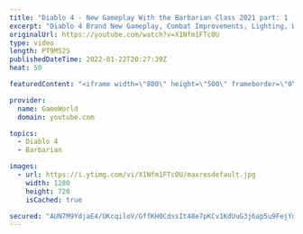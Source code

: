 ```yaml
---
title: "Diablo 4 - New Gameplay With the Barbarian Class 2021 part: 1 [FHD 1080p]"
excerpt: "Diablo 4 Brand New Gameplay, Combat Improvements, Lighting, Weapon Buffs and More Subscribe to GameWorld YouTube ..."
originalUrl: https://youtube.com/watch?v=X1Nfm1FTc0U
type: video
length: PT9M52S
publishedDateTime: 2022-01-22T20:27:39Z
heat: 50

featuredContent: "<iframe width=\"800\" height=\"500\" frameborder=\"0\" src=\"https://www.youtube.com/embed/X1Nfm1FTc0U\" allow=\"accelerometer; autoplay; encrypted-media; gyroscope; picture-in-picture\" allowfullscreen></iframe>"

provider:
  name: GameWorld
  domain: youtube.com

topics:
  - Diablo 4
  - Barbarian

images:
  - url: https://i.ytimg.com/vi/X1Nfm1FTc0U/maxresdefault.jpg
    width: 1280
    height: 720
    isCached: true

secured: "AUN7M9YdjaE4/UKcqiloV/GffKH0CdssIt48e7pKCv1KdUuG3j6ap5u9FejYgkj7bUEiTia/+qO9Q3ZxqHAXZW29X7HbkBdKxkBp32p8xMFagVr6GDVdMih1zP0cIhy+EGUg97e1LKjYrxKSriPUVtZMN9BNqWUQWwMR5gzGLEFBo67t/sAB9m6hVGOk+7Bq1GT0n9+vXCR2otEyMKEEbthwjJCPA9q1iDQ07m82MzXEVbs3EMa47ponNhQoU/mI/PNiqmcCk+VwydZjARcn4albH3EmUxvz8+7U6/k9GDIvJxw2IQuW1Ua4aOEKtz2lwd+Cm+JcOLeWuiAQTVvZctLWHEIlP96bKvRHji2Lg49vHcmq9vwu/z2dor4YiXGbZddy8yn+oYMKRepPhbDin7hF5etXgtWYsm+vFCPGWfI=;IukEM6UytLOPqyrI2xsFuQ=="
---
```


